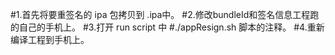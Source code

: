 #1.首先将要重签名的 ipa 包拷贝到 .ipa中。
#2.修改bundleId和签名信息工程跑的自己的手机上。
#3.打开 run script 中 #./appResign.sh 脚本的注释。
#4.重新编译工程到手机上。
